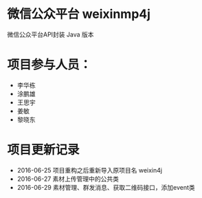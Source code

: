 ﻿# 微信公众平台  weixinmp4j 
微信公众平台API封装 Java 版本


# 项目参与人员：
* 李华栋
* 涂鹏雄
* 王思宇
* 姜敏
* 黎晓东

# 项目更新记录
* 2016-06-25 项目重构之后重新导入原项目名 weixin4j
* 2016-06-27 素材上传管理中的公共类
* 2016-06-29 素材管理、群发消息、获取二维码接口，添加event类
